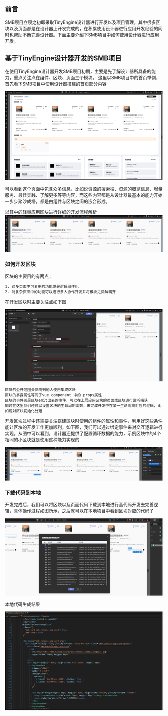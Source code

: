 
## 前言

SMB项目立项之初即采取TinyEngine设计器进行开发以及项目管理，其中很多区块以及页面都是在设计器上开发完成的，在积累使用设计器进行应用开发经验的同时也帮助不断完善设计器。下面主要介绍下SMB项目中如何使用设计器进行应用开发。

## 基于TinyEngine设计器开发的SMB项目

在使用TinyEngine设计器开发SMB项目初期，主要是先了解设计器所具备的能力，重点关注点在组件、区块、页面三个模块。
这里以SMB项目中的首页举例，首先看下SMB项目中使用设计器搭建的首页部分内容

![Alt text](./imgs/smbHome.png)

可以看到这个页面中包含众多信息，比如说资源的搜索栏、资源的概览信息、增量服务、最佳实践、了解更多等等内容，而这些内容都是从设计器最基本的能力开始一步步聚沙成塔，都是由组件与区块之间的嵌合形成。
<br/>

以其中的轻量应用区块进行详细的开发流程解析
![Alt text](./imgs/app.png)

### 如何开发区块

区块的主要目的有两点：
    
    1. 对多页面中可复用的功能或是逻辑组件化
    2. 对复杂页面中的功能可以进行多人协作开发并将模块之间解耦开

在开发区块时主要关注点如下图

![Alt text](./imgs/blockSettings.png)

    区块的公开范围会影响到他人使用集成区块
    区块的暴露属性等同于vue component 中的 props属性
    区块的事件则是区块emit出去的事件，可以在上层应用区块的页面或区块进行监听捕获
    同时在这里我们还可以设置区块的生命周期函数，来完成开发中在某一生命周期对应的逻辑，比如说对区块初始化处理


开发区块过程中还需要关注搭建区块时使用的组件的属性和事件，利用好这些条件能让区块的开发工作更加顺利，如下图，我们可以通过绑定事件来对交互逻辑进行实现。从图中可以看到，设计器还提供了配置循环数据的能力，示例区块中的4个相同的小区块就是使用这种能力实现的

![Alt text](./imgs/blockProps.png)

### 下载代码到本地

开发完成后，我们可以将区块以及页面代码下载到本地进行高代码开发去完善逻辑，具体操作过程如图所示，之后就可以在本地项目中看到区块对应的代码了

![Alt text](./imgs/download.png)

本地代码生成结果

![Alt text](./imgs/code.png)
